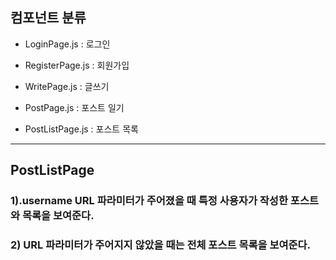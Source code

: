 ## 컴포넌트 분류

- LoginPage.js : 로그인

- RegisterPage.js : 회원가입

- WritePage.js : 글쓰기

- PostPage.js : 포스트 일기

- PostListPage.js : 포스트 목록

---

## PostListPage

### 1).username URL 파라미터가 주어졌을 때 특정 사용자가 작성한 포스트와 목록을 보여준다.

### 2) URL 파라미터가 주어지지 않았을 때는 전체 포스트 목록을 보여준다.
